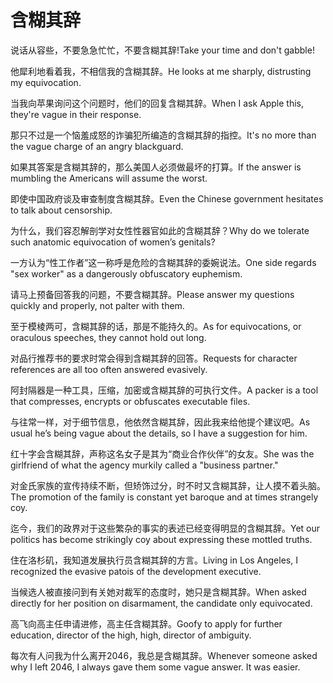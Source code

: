 # 含糊其辞

<p><span class="chinese">说话从容些，不要急急忙忙，不要含糊其辞!</span><span class="english">Take your time and don't gabble!</span></p>

<p><span class="chinese">他犀利地看着我，不相信我的含糊其辞。</span><span class="english">He looks at me sharply, distrusting my equivocation.</span></p>

<p><span class="chinese">当我向苹果询问这个问题时，他们的回复含糊其辞。</span><span class="english">When I ask Apple this, they're vague in their response.</span></p>

<p><span class="chinese">那只不过是一个恼羞成怒的诈骗犯所编造的含糊其辞的指控。</span><span class="english">It's no more than the vague charge of an angry blackguard.</span></p>

<p><span class="chinese">如果其答案是含糊其辞的，那么美国人必须做最坏的打算。</span><span class="english">If the answer is mumbling the Americans will assume the worst.</span></p>

<p><span class="chinese">即使中国政府谈及审查制度含糊其辞。</span><span class="english">Even the Chinese government hesitates to talk about censorship.</span></p>

<p><span class="chinese">为什么，我们容忍解剖学对女性性器官如此的含糊其辞？</span><span class="english">Why do we tolerate such anatomic equivocation of women’s genitals?</span></p>

<p><span class="chinese">一方认为“性工作者”这一称呼是危险的含糊其辞的委婉说法。</span><span class="english">One side regards "sex worker" as a dangerously obfuscatory euphemism.</span></p>

<p><span class="chinese">请马上预备回答我的问题，不要含糊其辞。</span><span class="english">Please answer my questions quickly and properly, not palter with them.</span></p>

<p><span class="chinese">至于模棱两可，含糊其辞的话，那是不能持久的。</span><span class="english">As for equivocations, or oraculous speeches, they cannot hold out long.</span></p>

<p><span class="chinese">对品行推荐书的要求时常会得到含糊其辞的回答。</span><span class="english">Requests for character references are all too often answered evasively.</span></p>

<p><span class="chinese">阿封隔器是一种工具，压缩，加密或含糊其辞的可执行文件。</span><span class="english">A packer is a tool that compresses, encrypts or obfuscates executable files.</span></p>

<p><span class="chinese">与往常一样，对于细节信息，他依然含糊其辞，因此我来给他提个建议吧。</span><span class="english">As usual he’s being vague about the details, so I have a suggestion for him.</span></p>

<p><span class="chinese">红十字会含糊其辞，声称这名女子是其为“商业合作伙伴”的女友。</span><span class="english">She was the girlfriend of what the agency murkily called a "business partner."</span></p>

<p><span class="chinese">对金氏家族的宣传持续不断，但矫饰过分，时不时又含糊其辞，让人摸不着头脑。</span><span class="english">The promotion of the family is constant yet baroque and at times strangely coy.</span></p>

<p><span class="chinese">迄今，我们的政界对于这些繁杂的事实的表述已经变得明显的含糊其辞。</span><span class="english">Yet our politics has become strikingly coy about expressing these mottled truths.</span></p>

<p><span class="chinese">住在洛杉矶，我知道发展执行员含糊其辞的方言。</span><span class="english">Living in Los Angeles, I recognized the evasive patois of the development executive.</span></p>

<p><span class="chinese">当候选人被直接问到有关她对裁军的态度时，她只是含糊其辞。</span><span class="english">When asked directly for her position on disarmament, the candidate only equivocated.</span></p>

<p><span class="chinese">高飞向高主任申请进修，高主任含糊其辞。</span><span class="english">Goofy to apply for further education, director of the high, high, director of ambiguity.</span></p>

<p><span class="chinese">每次有人问我为什么离开2046，我总是含糊其辞。</span><span class="english">Whenever someone asked why I left 2046, I always gave them some vague answer. It was easier.</span></p>

